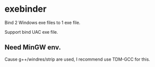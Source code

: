 # exebinder
Bind 2 Windows exe files to 1 exe file.

Support bind UAC exe file.

## Need MinGW env. 

Cause g++/windres/strip are used, I recommend use TDM-GCC for this.
